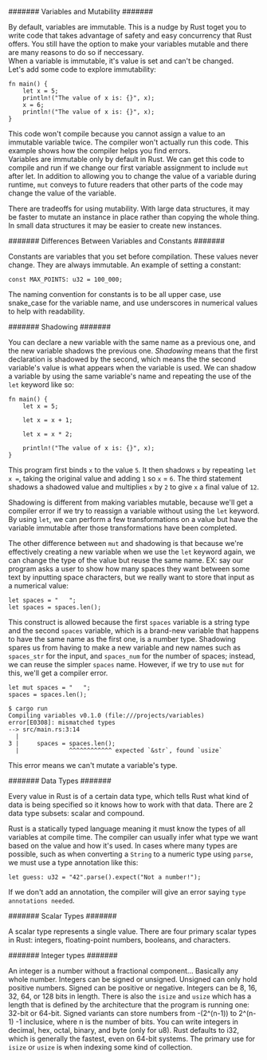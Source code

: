 ####### Variables and Mutability #######  

By default, variables are immutable.  This is a nudge by Rust toget you to write code that takes advantage of safety and easy concurrency that Rust offers.  You still have the option to make your variables mutable and there are many reasons to do so if neccessary.  
When a variable is immutable, it's value is set and can't be changed.  
Let's add some code to explore immutability:  
    
    fn main() {
        let x = 5;
        println!("The value of x is: {}", x);
        x = 6;
        println!("The value of x is: {}", x);
    }

This code won't compile because you cannot assign a value to an immutable variable twice.  The compiler won't actually run this code.  This example shows how the compiler helps you find errors.  
Variables are immutable only by default in Rust.  We can get this code to compile and run if we change our first variable assignment to include `mut` after let.  In addition to allowing you to change the value of a variable during runtime, `mut` conveys to future readers that other parts of the code may change the value of the variable.  

There are tradeoffs for using mutability.  With large data structures, it may be faster to mutate an instance in place rather than copying the whole thing.  In small data structures it may be easier to create new instances.  

####### Differences Between Variables and Constants #######  

Constants are variables that you set before compilation.  These values never change.  They are always immutable.  An example of setting a constant:  

    const MAX_POINTS: u32 = 100_000;  

The naming convention for constants is to be all upper case, use snake_case for the variable name, and use underscores in numerical values to help with readability.  

####### Shadowing #######  

You can declare a new variable with the same name as a previous one, and the new variable shadows the previous one.  *Shadowing* means that the first declaration is shadowed by the second, which means the the second variable's value is what appears when the variable is used.  We can shadow a variable by using the same variable's name and repeating the use of the `let` keyword like so:  

    fn main() {
        let x = 5;

        let x = x + 1;

        let x = x * 2;

        println!("The value of x is: {}", x);
    }  

This program first binds `x` to the value `5`.  It then shadows `x` by repeating `let x =`, taking the original value and adding `1` so `x` = `6`.  The third statement shadows a shadowed value and multiplies `x` by `2` to give `x` a final value of `12`.

Shadowing is different from making variables mutable, because we'll get a compiler error if we try to reassign a variable without using the `let` keyword.  By using `let`, we can perform a few transformations on a value but have the variable immutable after those transformations have been completed.  

The other difference between `mut` and shadowing is that because we're effectively creating a new variable when we use the `let` keyword again, we can change the type of the value but reuse the same name.  EX: say our program asks a user to show how many spaces they want between some text by inputting space characters, but we really want to store that input as a numerical value:  

    let spaces = "   ";
    let spaces = spaces.len();  

This construct is allowed because the first `spaces` variable is a string type and the second `spaces` variable, which is a brand-new variable that happens to have the same name as the first one, is a number type.  Shadowing spares us from having to make a new variable and new names such as `spaces_str` for the input, and `spaces_num` for the number of spaces; instead, we can reuse the simpler `spaces` name.  However, if we try to use `mut` for this, we'll get a compiler error.  

    let mut spaces = "   ";
    spaces = spaces.len();  

    $ cargo run
    Compiling variables v0.1.0 (file:///projects/variables)
    error[E0308]: mismatched types
    --> src/main.rs:3:14
      |
    3 |     spaces = spaces.len();
      |              ^^^^^^^^^^^^ expected `&str`, found `usize`  

This error means we can't mutate a variable's type.  

####### Data Types #######  

Every value in Rust is of a certain data type, which tells Rust what kind of data is being specified so it knows how to work with that data.  There are 2 data type subsets: scalar and compound.  

Rust is a statically typed language meaning it must know the types of all variables at compile time.  The compiler can usually infer what type we want based on the value and how it's used.  In cases where many types are possible, such as when converting a `String` to a numeric type using `parse`, we must use a type annotation like this:  

    let guess: u32 = "42".parse().expect("Not a number!");  

If we don't add an annotation, the compiler will give an error saying `type annotations needed`.  

####### Scalar Types #######  

A scalar type represents a single value.  There are four primary scalar types in Rust: integers, floating-point numbers, booleans, and characters.  

####### Integer types #######  

An integer is a number without a fractional component... Basically any whole number.  Integers can be signed or unsigned.  Unsigned can only hold positive numbers.  Signed can be positive or negative.  Integers can be 8, 16, 32, 64, or 128 bits in length.  There is also the `isize` and `usize` which has a length that is defined by the architecture that the program is running one: 32-bit or 64-bit.  Signed variants can store numbers from -(2^(n-1)) to 2^(n-1) -1 inclusice, where n is the number of bits.  You can write integers in decimal, hex, octal, binary, and byte (only for u8).  Rust defaults to i32, which is generally the fastest, even on 64-bit systems.  The primary use for `isize` or `usize` is when indexing some kind of collection.